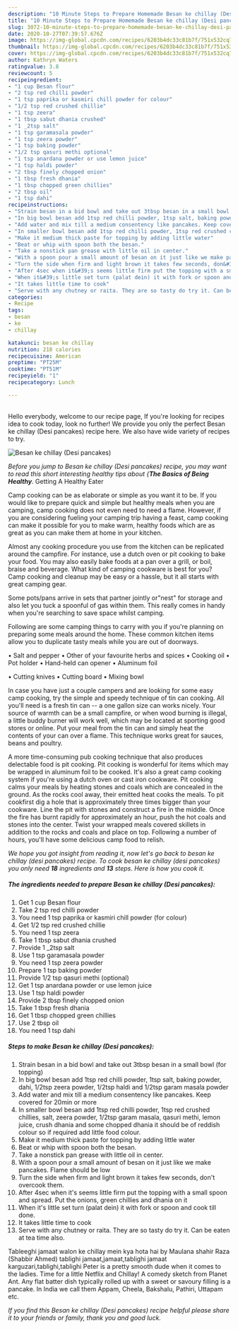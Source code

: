 ```yaml
---
description: "10 Minute Steps to Prepare Homemade Besan ke chillay (Desi pancakes)"
title: "10 Minute Steps to Prepare Homemade Besan ke chillay (Desi pancakes)"
slug: 3072-10-minute-steps-to-prepare-homemade-besan-ke-chillay-desi-pancakes
date: 2020-10-27T07:39:57.676Z
image: https://img-global.cpcdn.com/recipes/6203b4dc33c81b7f/751x532cq70/besan-ke-chillay-desi-pancakes-recipe-main-photo.jpg
thumbnail: https://img-global.cpcdn.com/recipes/6203b4dc33c81b7f/751x532cq70/besan-ke-chillay-desi-pancakes-recipe-main-photo.jpg
cover: https://img-global.cpcdn.com/recipes/6203b4dc33c81b7f/751x532cq70/besan-ke-chillay-desi-pancakes-recipe-main-photo.jpg
author: Kathryn Waters
ratingvalue: 3.8
reviewcount: 5
recipeingredient:
- "1 cup Besan flour"
- "2 tsp red chilli powder"
- "1 tsp paprika or kasmiri chill powder for colour"
- "1/2 tsp red crushed chillie"
- "1 tsp zeera"
- "1 tbsp sabut dhania crushed"
- "1 _2tsp salt"
- "1 tsp garamasala powder"
- "1 tsp zeera powder"
- "1 tsp baking powder"
- "1/2 tsp qasuri methi optional"
- "1 tsp anardana powder or use lemon juice"
- "1 tsp haldi powder"
- "2 tbsp finely chopped onion"
- "1 tbsp fresh dhania"
- "1 tbsp chopped green chillies"
- "2 tbsp oil"
- "1 tsp dahi"
recipeinstructions:
- "Strain besan in a bid bowl and take out 3tbsp besan in a small bowl (for topping)"
- "In big bowl besan add 1tsp red chilli powder, 1tsp salt, baking powder, dahi, 1/2tsp zeera powder, 1/2tsp haldi and 1/2tsp garam masala powder"
- "Add water and mix till a medium consentency like pancakes. Keep covered for 20min or more"
- "In smaller bowl besan add 1tsp red chilli powder, 1tsp red crushed chillies, salt, zeera powder, 1/2tsp garam masala, qasuri methi, lemon juice, crush dhania and some chopped dhania it should be of reddish colour so if required add little food colour."
- "Make it medium thick paste for topping by adding little water"
- "Beat or whip with spoon both the besan."
- "Take a nonstick pan grease with little oil in center."
- "With a spoon pour a small amount of besan on it just like we make pancakes. Flame should be low"
- "Turn the side when firm and light brown it takes few seconds, don&#39;t overcook them."
- "After 4sec when it&#39;s seems little firm put the topping with a small spoon and spread. Put the onions, green chillies and dhania on it"
- "When it&#39;s little set turn (palat dein) it with fork or spoon and cook till done."
- "It takes little time to cook"
- "Serve with any chutney or raita. They are so tasty do try it. Can be eaten at tea time also."
categories:
- Recipe
tags:
- besan
- ke
- chillay

katakunci: besan ke chillay 
nutrition: 218 calories
recipecuisine: American
preptime: "PT25M"
cooktime: "PT51M"
recipeyield: "1"
recipecategory: Lunch

---
```

<br>
Hello everybody, welcome to our recipe page, If you're looking for recipes idea to cook today, look no further! We provide you only the perfect Besan ke chillay (Desi pancakes) recipe here. We also have wide variety of recipes to try.
<br>


![Besan ke chillay (Desi pancakes)](https://img-global.cpcdn.com/recipes/6203b4dc33c81b7f/751x532cq70/besan-ke-chillay-desi-pancakes-recipe-main-photo.jpg)

<i>Before you jump to Besan ke chillay (Desi pancakes) recipe, you may want to read this short interesting healthy tips about {<strong>The Basics of Being Healthy</strong>.</i>
Getting A Healthy Eater

    
Camp cooking can be as elaborate or simple as you want it to be. If you would like to prepare quick and simple but healthy meals when you are camping, camp cooking does not even need to need a flame. However, if you are considering fueling your camping trip having a feast, camp cooking can make it possible for you to make warm, healthy foods which are as great as you can make them at home in your kitchen.

 Almost any cooking procedure you use from the kitchen can be replicated around the campfire. For instance, use a dutch oven or pit cooking to bake your food. You may also easily bake foods at a pan over a grill, or boil, braise and beverage. What kind of camping cookware is best for you? Camp cooking and cleanup may be easy or a hassle, but it all starts with great camping gear.

Some pots/pans arrive in sets that partner jointly or"nest" for storage and also let you tuck a spoonful of gas within them. This really comes in handy when you're searching to save space whilst camping.

Following are some camping things to carry with you if you're planning on preparing some meals around the home. These common kitchen items allow you to duplicate tasty meals while you are out of doorways.

• Salt and pepper
• Other of your favourite herbs and spices
• Cooking oil
• Pot holder
• Hand-held can opener
• Aluminum foil

• Cutting knives
• Cutting board
• Mixing bowl


In case you have just a couple campers and are looking for some easy camp cooking, try the simple and speedy technique of tin can cooking. All you'll need is a fresh tin can -- a one gallon size can works nicely. Your source of warmth can be a small campfire, or when wood burning is illegal, a little buddy burner will work well, which may be located at sporting good stores or online. Put your meal from the tin can and simply heat the contents of your can over a flame.  This technique works great for sauces, beans and poultry.

A more time-consuming pub cooking technique that also produces delectable food is pit cooking. Pit cooking is wonderful for items which may be wrapped in aluminum foil to be cooked.  It's also a great camp cooking system if you're using a dutch oven or cast iron cookware. Pit cooking calms your meals by heating stones and coals which are concealed in the ground. As the rocks cool away, their emitted heat cooks the meals. To pit cookfirst dig a hole that is approximately three times bigger than your cookware. Line the pit with stones and construct a fire in the middle. Once the fire has burnt rapidly for approximately an hour, push the hot coals and stones into the center. Twist your wrapped meals covered skillets in addition to the rocks and coals and place on top. Following a number of hours, you'll have some delicious camp food to relish.


<i>We hope you got insight from reading it, now let's go back to besan ke chillay (desi pancakes) recipe. To cook besan ke chillay (desi pancakes) you only need <strong>18</strong> ingredients and <strong>13</strong> steps. Here is how you cook it.
</i>

##### The ingredients needed to prepare Besan ke chillay (Desi pancakes):

1. Get 1 cup Besan flour
1. Take 2 tsp red chilli powder
1. You need 1 tsp paprika or kasmiri chill powder (for colour)
1. Get 1/2 tsp red crushed chillie
1. You need 1 tsp zeera
1. Take 1 tbsp sabut dhania crushed
1. Provide 1 _2tsp salt
1. Use 1 tsp garamasala powder
1. You need 1 tsp zeera powder
1. Prepare 1 tsp baking powder
1. Provide 1/2 tsp qasuri methi (optional)
1. Get 1 tsp anardana powder or use lemon juice
1. Use 1 tsp haldi powder
1. Provide 2 tbsp finely chopped onion
1. Take 1 tbsp fresh dhania
1. Get 1 tbsp chopped green chillies
1. Use 2 tbsp oil
1. You need 1 tsp dahi


##### Steps to make Besan ke chillay (Desi pancakes):

1. Strain besan in a bid bowl and take out 3tbsp besan in a small bowl (for topping)
1. In big bowl besan add 1tsp red chilli powder, 1tsp salt, baking powder, dahi, 1/2tsp zeera powder, 1/2tsp haldi and 1/2tsp garam masala powder
1. Add water and mix till a medium consentency like pancakes. Keep covered for 20min or more
1. In smaller bowl besan add 1tsp red chilli powder, 1tsp red crushed chillies, salt, zeera powder, 1/2tsp garam masala, qasuri methi, lemon juice, crush dhania and some chopped dhania it should be of reddish colour so if required add little food colour.
1. Make it medium thick paste for topping by adding little water
1. Beat or whip with spoon both the besan.
1. Take a nonstick pan grease with little oil in center.
1. With a spoon pour a small amount of besan on it just like we make pancakes. Flame should be low
1. Turn the side when firm and light brown it takes few seconds, don&#39;t overcook them.
1. After 4sec when it&#39;s seems little firm put the topping with a small spoon and spread. Put the onions, green chillies and dhania on it
1. When it&#39;s little set turn (palat dein) it with fork or spoon and cook till done.
1. It takes little time to cook
1. Serve with any chutney or raita. They are so tasty do try it. Can be eaten at tea time also.


Tableeghi jamaat walon ke chillay mein kya hota hai by Maulana shahir Raza (Shabbir Ahmed) tablighi jamaat,jamaat,tablighi jamaat karguzari,tablighi,tablighi Peter is a pretty smooth dude when it comes to the ladies. Time for a little Netflix and Chillay! A comedy sketch from Planet Ant. Any flat batter dish typically rolled up with a sweet or savoury filling is a pancake. In India we call them Appam, Cheela, Bakshalu, Pathiri, Uttapam etc. 

<i>If you find this Besan ke chillay (Desi pancakes) recipe helpful please share it to your friends or family, thank you and good luck.</i>
